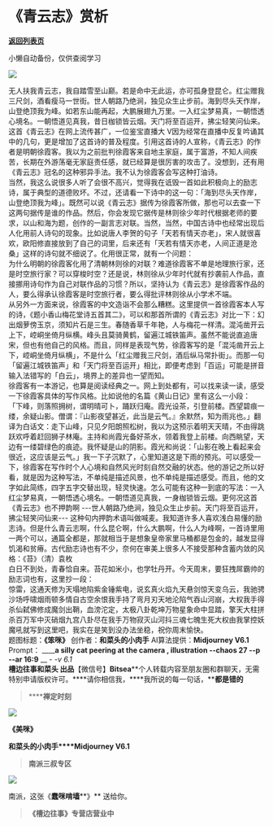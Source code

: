# 《青云志》赏析

[**返回列表页**](/gzh/槽边往事)

小懒自动备份，仅供查阅学习

![](https://mmbiz.qpic.cn/mmbiz_jpg/Ia6gU9JNtkqxKI5ia4ibiaYJ8GuoBIia8wUZYSZ9hS8ljvItaNTaOicQeK8QAsEN1YHav4bEu7bEZBFiaDcNibtRbs8ag/640?wx_fmt=jpeg&from;=appmsg)

无人扶我青云志，我自踏雪至山巅。若是命中无此运，亦可孤身登昆仑。红尘赠我三尺剑，酒看瘦马一世街。世人朝路乃绝涧，独见众生止步前。海到尽头天作岸，山登绝顶我为峰。如若东山能再起，大鹏展翅九万里。一入红尘梦易真，一朝悟透心境名。一朝悟道见真我，昔日枷锁皆云烟。天门将至百运开，拂尘轻笑问仙来。这首《青云志》在网上流传甚广，一位鉴宝直播大
V因为经常在直播中反复吟诵其中的几句，更是增加了这首诗的普及程度。引用这首诗的人宣称，《青云志》的作者是明朝徐霞客。我以为之前批判徐霞客来自地主家庭，属于富游，不知人间疾苦，长期在外游荡毫无家庭责任感，就已经算是很厉害的攻击了。没想到，还有用《青云志》冠名的这种邪异手法。我不认为徐霞客会写这种打油诗。  
当然，我这么说很多人听了会很不高兴，觉得我在诋毁一首如此积极向上的励志诗，属于典型的道德败坏。不过，还请看一下诗中的这一句：「海到尽头天作岸，山登绝顶我为峰」。既然可以说《青云志》据传为徐霞客所做，那也可以去查一下这两句据传是谁的作品。然后，你会发现它据传是林则徐少年时代根据老师的要求，以山和海为题，创作的一副言志对联。当然，当然，中国古诗中也经常出现后人化用前人诗句的现象。比如说唐人李贺的句子「天若有情天亦老」，宋人就很喜欢，欧阳修直接放到了自己的词里，后来还有「天若有情天亦老，人间正道是沧桑」这样的诗句就不细说了。化用很正常，就有一个问题：  
为什么明朝的徐霞客化用了清朝林则徐的对联？难道徐霞客不单是地理旅行家，还是时空旅行家？可以穿梭时空？还是说，林则徐从少年时代就有抄袭前人作品，直接挪用诗句作为自己对联作品的习惯？所以，坚持认为《青云志》是徐霞客作品的人，要么得承认徐霞客是时空旅行者，要么得批评林则徐从小学术不端。  
从另外一方面来说，徐霞客的中文造诣不会那么糟糕。这里提供一首徐霞客本人写的诗，《题小香山梅花堂诗五首其二》，可以和那首所谓的《青云志》对比一下：幻出烟萝傍玉京，须知片石是三生。春随香草千年艳，人与梅花一样清。混沌凿开云上下，崆峒坐倚月纵横。峰头且莫骑黄鹤，留遍江城铁笛声。虽然不能说直追唐宋，但也有他自己的风格。而且，同样是表现气势，徐霞客写的是「混沌凿开云上下，崆峒坐倚月纵横」，不是什么「红尘赠我三尺剑，酒后纵马常扑街」。而那一句「留遍江城铁笛声」和「天门将至百运开」相比，即便考虑到「百运」可能是拼音输入法错写的「白云」，境界上的差异也一望而知。  
徐霞客有一本游记，也算是阅读经典之一。网上到处都有，可以找来读一读，感受一下徐霞客具体的写作风格。比如说他的名篇《黄山日记》里有这么一小段：  
「下峰，则落照拥树，谓明晴可卜，踊跃归庵。霞光设茶，引登前楼。西望碧痕一缕，余疑山影。僧谓：『山影夜望甚近，此当是云气。』余默然，知为雨兆也。」翻译为白话文：走下山峰，只见夕阳朗照松树，我以为这预示着明天天晴，不由得跳跃欢呼着赶回狮子林庵。主持和尚霞光备好茶水，领着我登上前楼。向西眺望，天边有一缕碧绿色的痕迹。我怀疑是山的阴影。霞光和尚说：「山影在晚上看起来会很近，这应该是云气。」我一下子沉默了，心里知道这是下雨的预兆。可以感受一下，徐霞客在写作时个人心境和自然风光时刻自然交融的状态。他的游记之所以好看，就是因为这种写法，不单纯是描述风景，也不单纯是描述感受。而且，他的文字如此简练，四字五字交替出现，轻灵快速。怎么可能有这种一到底的写法：一入红尘梦易真，一朝悟透心境名。一朝悟道见真我，一身枷锁皆云烟。更何况这首《青云志》也不押韵啊
---世人朝路乃绝涧，独见众生止步前。天门将至百运开，拂尘轻笑问仙来---
这种句内押韵术语叫做喊麦。我知道许多人喜欢浅白易懂的励志诗。但是什么青云志啊，什么昆仑啊，什么大鹏啊，什么人为峰啊，一首诗里用一两个可以，通篇全都是，那就相当于是想象皇帝家里马桶都是包金的，越发显得饥渴和贫瘠。古代励志诗也有不少，奈何在审美上很多人不接受那种含蓄内敛的风格：《苔》（清）袁枚  
白日不到处，青春恰自来。苔花如米小，也学牡丹开。今天周末，要狂拽屌霸帅的励志词也有，这里抄一段：  
惊雷，这通天修为天塌地陷紫金锤紫电，说玄真火焰九天悬剑惊天变乌云，我驰骋沙场呼啸烟雨顿多情自古空余恨我手持了弯月刃天地沦陷气吞山河崩，大权我手得杀仙弑佛修成魔剑出鞘，血滂沱定，太极八卦乾坤万物星象命中显踏，擎天大柱拼杀百万军中灭硝烟九宫八卦尽在我手万物寂灭山河抖三魂七魄生死大权由我掌控妖魔吼就写到这里吧，我实在是笑到没办法坐稳，祝你周末愉快。  
题图标题：**《笨咪》** 创作者：**和菜头的小肉手** AI算法提供：**Midjourney V6.1** Prompt： ______a silly
cat peering at the camera , illustration --chaos 27 --p --ar 16:9__ __ __-_ -v
6.1_  
**槽边往事****和菜头
出品******【微信号】****Bitsea******个人转载内容至朋友圈和群聊天，无需特别申请版权许可。****请你相信我，****我所说的每一句话，****都是错的**

> ******禅定时刻**

![](https://mmbiz.qpic.cn/mmbiz_jpg/Ia6gU9JNtkqxKI5ia4ibiaYJ8GuoBIia8wUZvdwhqiczV4mlyuoWsvnmqRefrEAqWJtqBrOZRK1bgETNqSmyKxib0gicQ/640?wx_fmt=jpeg&from;=appmsg)

**《美咪》**

**和菜头的小肉手****Midjourney V6.1**

> **南派三叔专区**

![](https://mmbiz.qpic.cn/mmbiz_jpg/Ia6gU9JNtkqxKI5ia4ibiaYJ8GuoBIia8wUZFjTQ1zR4rUhspsHTdavpsON0wWU8iaYlc3spjsibP1uNuEPgUt2DpB5g/640?wx_fmt=jpeg&from;=appmsg)

南派，这张《**蠢咪啃墙****》** 送给你。

> **《槽边往事》专营店营业中**

